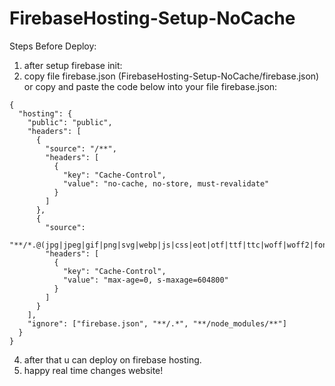 # FirebaseHosting-Setup-NoCache

Steps Before Deploy:

1. after setup firebase init:
2. copy file firebase.json (FirebaseHosting-Setup-NoCache/firebase.json)
   or copy and paste the code below into your file firebase.json:
   
```
{
  "hosting": {
    "public": "public",
    "headers": [
      {
        "source": "/**",
        "headers": [
          {
            "key": "Cache-Control",
            "value": "no-cache, no-store, must-revalidate"
          }
        ]
      },
      {
        "source":
          "**/*.@(jpg|jpeg|gif|png|svg|webp|js|css|eot|otf|ttf|ttc|woff|woff2|font.css)",
        "headers": [
          {
            "key": "Cache-Control",
            "value": "max-age=0, s-maxage=604800"
          }
        ]
      }
    ],
    "ignore": ["firebase.json", "**/.*", "**/node_modules/**"]
  }
}
```
4. after that u can deploy on firebase hosting.
5. happy real time changes website!




